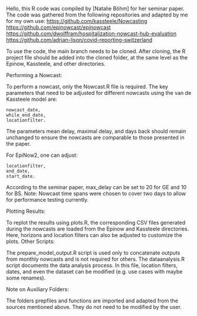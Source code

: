 Hello, 
this R code was compiled by [Natalie Böhm] for her seminar paper. The code was gathered from the following repositories and adapted by me for my own use:
https://github.com/kassteele/Nowcasting
https://github.com/epinowcast/epinowcast
https://github.com/dwolffram/hospitalization-nowcast-hub-evaluation
https://github.com/adrian-lison/covid-reporting-switzerland

To use the code, the main branch needs to be cloned. After cloning, the R project file should be added into the cloned folder, at the same level as the Epinow, Kassteele, and other directories.

Performing a Nowcast:

To perform a nowcast, only the Nowcast.R file is required.
The key parameters that need to be adjusted for different nowcasts using the van de Kassteele model are:

    nowcast_date,
    while_end_date,
    locationfilter.

The parameters mean delay, maximal delay, and days back should remain unchanged to ensure the nowcasts are comparable to those presented in the paper.

For EpiNow2, one can adjust:

    locationfilter,
    end_date,
    start_date.

According to the seminar paper, max_delay can be set to 20 for GE and 10 for BS.
Note: Nowcast time spans were chosen to cover two days to allow for performance testing currently.

Plotting Results:

To replot the results using plots.R, the corresponding CSV files generated during the nowcasts are loaded from the Epinow and Kassteele directories. Here, horizons and location filters can also be adjusted to customize the plots.
Other Scripts:

The prepare_model_output.R script is used only to concatenate outputs from monthly nowcasts and is not required for others.
The dataanalysis.R script documents the data analysis process. In this file, location filters, dates, and even the dataset can be modified (e.g. use cases with maybe some renames).

Note on Auxiliary Folders:

The folders prepfiles and functions are imported and adapted from the sources mentioned above. They do not need to be modified by the user.

